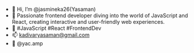 - 👋 Hi, I’m @jasmineka26(Yasaman)
- 👀 Passionate frontend developer diving into the world of JavaScript and React, creating interactive and user-friendly web experiences.
- 🚀 #JavaScript #React #FrontendDev
- 📫 kadivaryasaman@gmail.com
- 📱 @yac.amp


